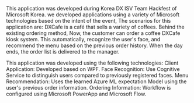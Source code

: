 ﻿This application was developed during Korea DX ISV Team Hackfest of Microsoft Korea.
we developed applications using a variety of Microsoft technologies based on the intent of the event,
The scenarios for this application are:
DXCafe is a café that sells a variety of coffees.
Behind the existing ordering method, Now, the customer can order a coffee DXCafe kiosk system.
This automatically, recognize the user's face, and recommend the menu based on the previous order history.
When the day ends, the order list is delivered to the manager.

This application was developed using the following technologies:
Client Application: Developed based on WPF.
Face Recognition: Use Cognitive Service to distinguish users compared to previously registered faces.
Menu Recommendation: Uses the learned Azure ML expectation Model using the user's previous order information.
Ordering Information: Workflow is configured using Microsoft PowerApp and Microsoft Flow.
	